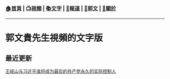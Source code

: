 ###  [:house:首頁](https://github.com/ourhimalayas/home) | [:tv:視頻](https://github.com/ourhimalayas/videos) | [:books:文字](https://github.com/ourhimalayas/txt) | [:newspaper:報道](https://github.com/ourhimalayas/news) | [:eagle:郭文](https://github.com/ourhimalayas/guomedia) | [:pray:關於](https://github.com/ourhimalayas/home/about)
---

# 郭文貴先生視頻的文字版

## 最近更新

[王岐山与习近平谁将成为最后的共产党永久的实际控制人](2018/11/08/王岐山与习近平谁将成为最后的共产党永久的实际控制人.md)
